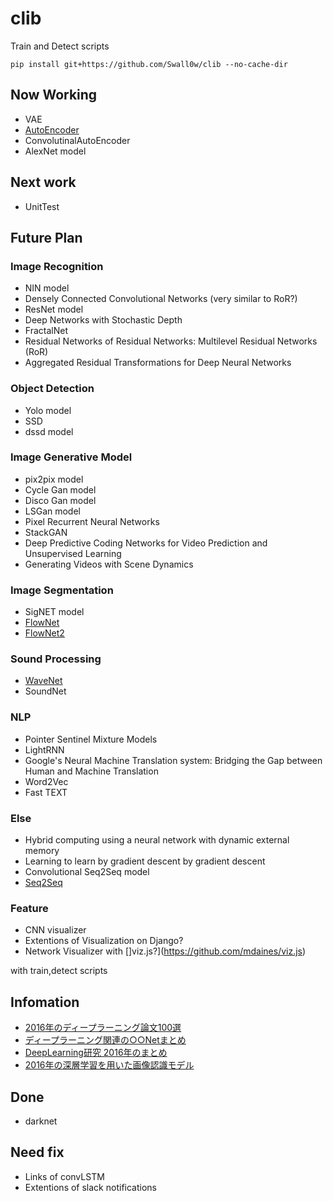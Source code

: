 # clib
Train and Detect scripts

    pip install git+https://github.com/Swall0w/clib --no-cache-dir

## Now Working 

* VAE
* [AutoEncoder](http://qiita.com/trtd56/items/acf42277c29b57c05651)
* ConvolutinalAutoEncoder
* AlexNet model

## Next work

* UnitTest

## Future Plan
### Image Recognition

* NIN model
* Densely Connected Convolutional Networks (very similar to RoR?)
* ResNet model
* Deep Networks with Stochastic Depth
* FractalNet
* Residual Networks of Residual Networks: Multilevel Residual Networks (RoR)
* Aggregated Residual Transformations for Deep Neural Networks

### Object Detection

* Yolo model
* SSD
* dssd model

### Image Generative Model
* pix2pix model
* Cycle Gan model
* Disco Gan model
* LSGan model
* Pixel Recurrent Neural Networks
* StackGAN
* Deep Predictive Coding Networks for Video Prediction and Unsupervised Learning
* Generating Videos with Scene Dynamics

### Image Segmentation 

* SigNET model
* [FlowNet](https://arxiv.org/abs/1504.06852)
* [FlowNet2](https://github.com/lmb-freiburg/flownet2)

### Sound Processing

* [WaveNet](https://github.com/musyoku/wavenet)
* SoundNet

### NLP

* Pointer Sentinel Mixture Models
* LightRNN
* Google's Neural Machine Translation system: Bridging the Gap between Human and Machine Translation
* Word2Vec
* Fast TEXT

### Else

* Hybrid computing using a neural network with dynamic external memory
* Learning to learn by gradient descent by gradient descent
* Convolutional Seq2Seq model
* [Seq2Seq](http://qiita.com/kenchin110100/items/b34f5106d5a211f4c004)

### Feature

* CNN visualizer
* Extentions of Visualization on Django?
* Network Visualizer with []viz.js?](https://github.com/mdaines/viz.js)

with train,detect scripts

## Infomation

* [2016年のディープラーニング論文100選](http://qiita.com/sakaiakira/items/9da1edda802c4884865c)
* [ディープラーニング関連の○○Netまとめ](http://qiita.com/shinya7y/items/8911856125a3109378d6#_reference-a60de5539cc2a2dd8bd7)
* [DeepLearning研究 2016年のまとめ](http://qiita.com/eve_yk/items/f4b274da7042cba1ba76)
* [2016年の深層学習を用いた画像認識モデル](http://qiita.com/aiskoaskosd/items/59c49f2e2a6d76d62798)

## Done

* darknet

## Need fix

* Links of convLSTM
* Extentions of slack notifications
